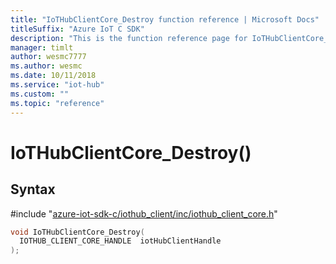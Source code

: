 ```yaml
---                             
title: "IoTHubClientCore_Destroy function reference | Microsoft Docs" 
titleSuffix: "Azure IoT C SDK"            
description: "This is the function reference page for IoTHubClientCore_Destroy() in the Azure IoT C SDK. This SDK is used with the Azure IoT Hub and Azure IoT Hub Device Provisioning Service"            
manager: timlt                 
author: wesmc7777              
ms.author: wesmc               
ms.date: 10/11/2018                    
ms.service: "iot-hub"             
ms.custom: ""                
ms.topic: "reference"        
---                            
```


# IoTHubClientCore_Destroy()

## Syntax

\#include "[azure-iot-sdk-c/iothub_client/inc/iothub_client_core.h](../iothub-client-core-h.md)"  
```C
void IoTHubClientCore_Destroy(
  IOTHUB_CLIENT_CORE_HANDLE  iotHubClientHandle
);
```


